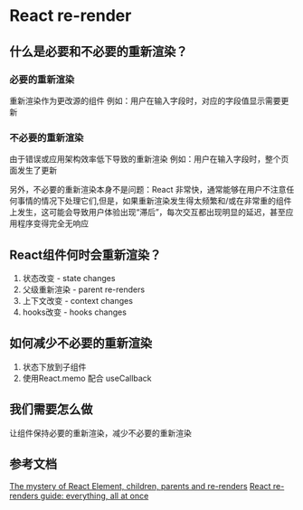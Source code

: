 # React re-render

## 什么是必要和不必要的重新渲染？

### 必要的重新渲染

重新渲染作为更改源的组件
例如：用户在输入字段时，对应的字段值显示需要更新

### 不必要的重新渲染

由于错误或应用架构效率低下导致的重新渲染
例如：用户在输入字段时，整个页面发生了更新

另外，不必要的重新渲染本身不是问题：React 非常快，通常能够在用户不注意任何事情的情况下处理它们,但是，如果重新渲染发生得太频繁和/或在非常重的组件上发生，这可能会导致用户体验出现“滞后”，每次交互都出现明显的延迟，甚至应用程序变得完全无响应

## React组件何时会重新渲染？

1. 状态改变 - state changes
2. 父级重新渲染 - parent re-renders
3. 上下文改变 - context changes
4. hooks改变 - hooks changes

## 如何减少不必要的重新渲染

1. 状态下放到子组件
2. 使用React.memo 配合 useCallback

## 我们需要怎么做

让组件保持必要的重新渲染，减少不必要的重新渲染

## 参考文档

[The mystery of React Element, children, parents and re-renders](https://www.developerway.com/posts/react-elements-children-parents)
[React re-renders guide: everything, all at once](https://www.developerway.com/posts/react-re-renders-guide)
